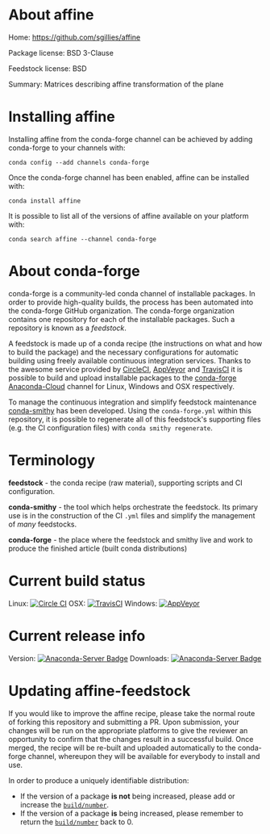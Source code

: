 About affine
============

Home: https://github.com/sgillies/affine

Package license: BSD 3-Clause

Feedstock license: BSD

Summary: Matrices describing affine transformation of the plane



Installing affine
=================

Installing affine from the conda-forge channel can be achieved by adding conda-forge to your channels with:

```
conda config --add channels conda-forge
```

Once the conda-forge channel has been enabled, affine can be installed with:

```
conda install affine
```

It is possible to list all of the versions of affine available on your platform with:

```
conda search affine --channel conda-forge
```


About conda-forge
=================

conda-forge is a community-led conda channel of installable packages.
In order to provide high-quality builds, the process has been automated into the
conda-forge GitHub organization. The conda-forge organization contains one repository 
for each of the installable packages. Such a repository is known as a *feedstock*.

A feedstock is made up of a conda recipe (the instructions on what and how to build
the package) and the necessary configurations for automatic building using freely
available continuous integration services. Thanks to the awesome service provided by
[CircleCI](https://circleci.com/), [AppVeyor](http://www.appveyor.com/)
and [TravisCI](https://travis-ci.org/) it is possible to build and upload installable
packages to the [conda-forge](https://anaconda.org/conda-forge)
[Anaconda-Cloud](http://docs.anaconda.org/) channel for Linux, Windows and OSX respectively.

To manage the continuous integration and simplify feedstock maintenance
[conda-smithy](http://github.com/conda-forge/conda-smithy) has been developed.
Using the ``conda-forge.yml`` within this repository, it is possible to regenerate all of
this feedstock's supporting files (e.g. the CI configuration files) with ``conda smithy regenerate``.


Terminology
===========

**feedstock** - the conda recipe (raw material), supporting scripts and CI configuration.

**conda-smithy** - the tool which helps orchestrate the feedstock.
                   Its primary use is in the construction of the CI ``.yml`` files
                   and simplify the management of *many* feedstocks.

**conda-forge** - the place where the feedstock and smithy live and work to
                  produce the finished article (built conda distributions)

Current build status
====================
Linux: [![Circle CI](https://circleci.com/gh/conda-forge/affine-feedstock.svg?style=svg)](https://circleci.com/gh/conda-forge/affine-feedstock)
OSX: [![TravisCI](https://travis-ci.org/conda-forge/affine-feedstock.svg?branch=master)](https://travis-ci.org/conda-forge/affine-feedstock) 
Windows: [![AppVeyor](https://ci.appveyor.com/api/projects/status/github/conda-forge/affine-feedstock?svg=True)](https://ci.appveyor.com/project/conda-forge/affine-feedstock/branch/master)

Current release info
====================
Version: [![Anaconda-Server Badge](https://anaconda.org/conda-forge/affine/badges/version.svg)](https://anaconda.org/conda-forge/affine)
Downloads: [![Anaconda-Server Badge](https://anaconda.org/conda-forge/affine/badges/downloads.svg)](https://anaconda.org/conda-forge/affine)


Updating affine-feedstock
=========================

If you would like to improve the affine recipe, please take the normal
route of forking this repository and submitting a PR. Upon submission, your changes will
be run on the appropriate platforms to give the reviewer an opportunity to confirm that the
changes result in a successful build. Once merged, the recipe will be re-built and uploaded
automatically to the conda-forge channel, whereupon they will be available for everybody to
install and use.

In order to produce a uniquely identifiable distribution:
 * If the version of a package **is not** being increased, please add or increase
   the [``build/number``](http://conda.pydata.org/docs/building/meta-yaml.html#build-number-and-string). 
 * If the version of a package **is** being increased, please remember to return
   the [``build/number``](http://conda.pydata.org/docs/building/meta-yaml.html#build-number-and-string)
   back to 0.
